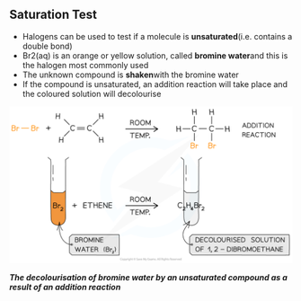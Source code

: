 ## Saturation Test

* Halogens can be used to test if a molecule is **unsaturated**(i.e. contains a double bond)
* Br2(aq) is an orange or yellow solution, called **bromine water**and this is the halogen most commonly used
* The unknown compound is **shaken**with the bromine water
* If the compound is unsaturated, an addition reaction will take place and the coloured solution will decolourise

![Hydrocarbons Bromine Water, downloadable AS & A Level Chemistry revision notes](3.2-Hydrocarbons-Bromine-Water.png)

***The decolourisation of bromine water by an unsaturated compound as a result of an addition reaction***